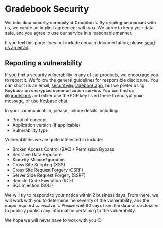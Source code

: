 # Gradebook Security

We take data security seriously at Gradebook. By creating an account with us, we create an implicit agreement with you. We agree to keep your data safe, and you agree to use our service in a reasonable manner.

If you feel this page does not include enough documentation, please <!--[create an issue](https://github.com/gradebook/legal) or -->[send us an email](mailto:contact@gradebook.app?subject=Gradebook%20Security%20Policy%20Feedback).

## Reporting a vulnerability

If you find a security vulnerability in any of our products, we encourage you to report it. We follow the general guidelines for responsible disclosure. You can shoot us an email, security@gradebook.app, but we prefer using Keybase, an encrypted communication service. You can find us [@gradebook](https://keybase.io/gradebook) and either use the PGP key listed there to encrypt your message, or use Keybase chat.

In your communication, please include details including:
 - Proof of concept
 - Application version (if applicable)
 - Vulnerability type

Vulnerabilities we are quite interested in include:
 - Broken Access Control (BAC) / Permission Bypass
 - Sensitive Data Exposure
 - Security Misconfiguration
 - Cross Site Scripting (XSS)
 - Cross Site Request Forgery (CSRF)
 - Server Side Request Forgery (SSRF)
 - Remote Code Execution (RCE)
 - SQL Injection (SQLi)

We will try to respond to your notice within 2 business days. From there, we will work with you to determine the severity of the vulnerability, and the steps required to resolve it. Please wait 90 days from the date of disclosure to publicly publish any information pertaining to the vulnerability.

We hope we will never have to work with you 😉
